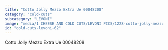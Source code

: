 ```yaml
---
title: "Cotto Jolly Mezzo Extra Ue 00048208"
category: "cold-cuts"
subcategory: "LEVONI"
image: "media/1 CHEESE AND COLD CUTS/LEVONI PICS/1228-cotto-jolly-mezzo-extra-ue-00048208.jpg"
id: "cold-cuts-levoni-62"
---
```


Cotto Jolly Mezzo Extra Ue 00048208
